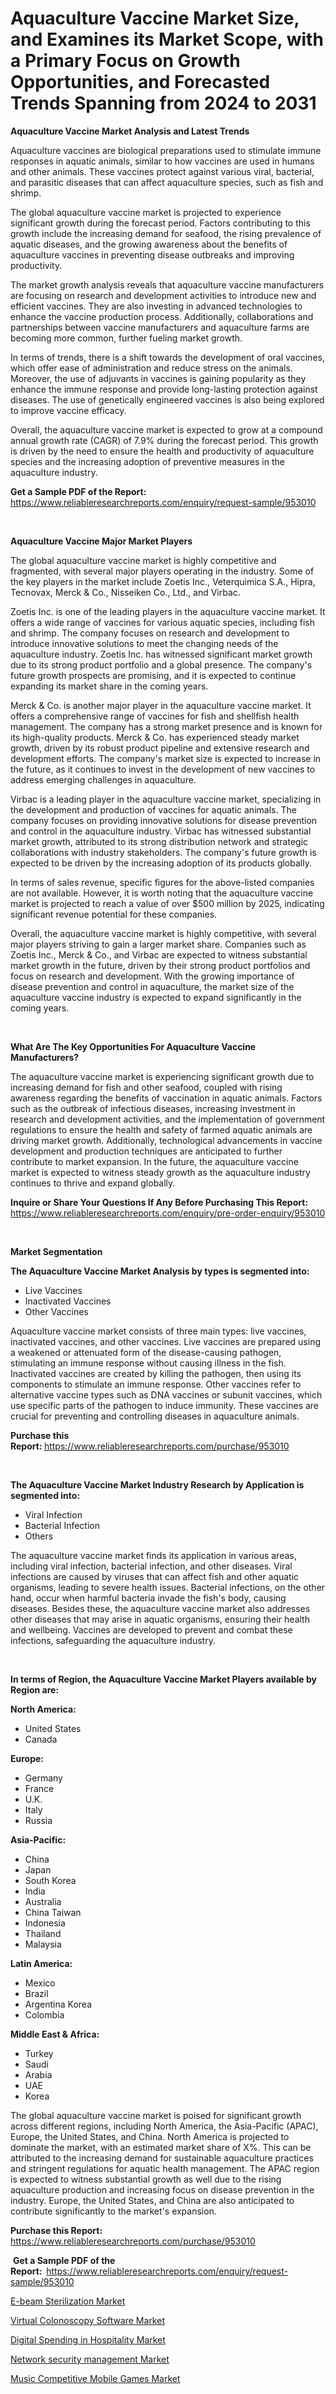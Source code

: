 <p><h1>Aquaculture Vaccine Market Size, and Examines its Market Scope, with a Primary Focus on Growth Opportunities, and Forecasted Trends Spanning from 2024 to 2031</h1></p><p><strong>Aquaculture Vaccine Market Analysis and Latest Trends</strong></p>
<p><p>Aquaculture vaccines are biological preparations used to stimulate immune responses in aquatic animals, similar to how vaccines are used in humans and other animals. These vaccines protect against various viral, bacterial, and parasitic diseases that can affect aquaculture species, such as fish and shrimp.</p><p>The global aquaculture vaccine market is projected to experience significant growth during the forecast period. Factors contributing to this growth include the increasing demand for seafood, the rising prevalence of aquatic diseases, and the growing awareness about the benefits of aquaculture vaccines in preventing disease outbreaks and improving productivity.</p><p>The market growth analysis reveals that aquaculture vaccine manufacturers are focusing on research and development activities to introduce new and efficient vaccines. They are also investing in advanced technologies to enhance the vaccine production process. Additionally, collaborations and partnerships between vaccine manufacturers and aquaculture farms are becoming more common, further fueling market growth.</p><p>In terms of trends, there is a shift towards the development of oral vaccines, which offer ease of administration and reduce stress on the animals. Moreover, the use of adjuvants in vaccines is gaining popularity as they enhance the immune response and provide long-lasting protection against diseases. The use of genetically engineered vaccines is also being explored to improve vaccine efficacy.</p><p>Overall, the aquaculture vaccine market is expected to grow at a compound annual growth rate (CAGR) of 7.9% during the forecast period. This growth is driven by the need to ensure the health and productivity of aquaculture species and the increasing adoption of preventive measures in the aquaculture industry.</p></p>
<p><strong>Get a Sample PDF of the Report:&nbsp;</strong> <a href="https://www.reliableresearchreports.com/enquiry/request-sample/953010">https://www.reliableresearchreports.com/enquiry/request-sample/953010</a></p>
<p>&nbsp;</p>
<p><strong>Aquaculture Vaccine Major Market Players</strong></p>
<p><p>The global aquaculture vaccine market is highly competitive and fragmented, with several major players operating in the industry. Some of the key players in the market include Zoetis Inc., Veterquimica S.A., Hipra, Tecnovax, Merck & Co., Nisseiken Co., Ltd., and Virbac.</p><p>Zoetis Inc. is one of the leading players in the aquaculture vaccine market. It offers a wide range of vaccines for various aquatic species, including fish and shrimp. The company focuses on research and development to introduce innovative solutions to meet the changing needs of the aquaculture industry. Zoetis Inc. has witnessed significant market growth due to its strong product portfolio and a global presence. The company's future growth prospects are promising, and it is expected to continue expanding its market share in the coming years.</p><p>Merck & Co. is another major player in the aquaculture vaccine market. It offers a comprehensive range of vaccines for fish and shellfish health management. The company has a strong market presence and is known for its high-quality products. Merck & Co. has experienced steady market growth, driven by its robust product pipeline and extensive research and development efforts. The company's market size is expected to increase in the future, as it continues to invest in the development of new vaccines to address emerging challenges in aquaculture.</p><p>Virbac is a leading player in the aquaculture vaccine market, specializing in the development and production of vaccines for aquatic animals. The company focuses on providing innovative solutions for disease prevention and control in the aquaculture industry. Virbac has witnessed substantial market growth, attributed to its strong distribution network and strategic collaborations with industry stakeholders. The company's future growth is expected to be driven by the increasing adoption of its products globally.</p><p>In terms of sales revenue, specific figures for the above-listed companies are not available. However, it is worth noting that the aquaculture vaccine market is projected to reach a value of over $500 million by 2025, indicating significant revenue potential for these companies.</p><p>Overall, the aquaculture vaccine market is highly competitive, with several major players striving to gain a larger market share. Companies such as Zoetis Inc., Merck & Co., and Virbac are expected to witness substantial market growth in the future, driven by their strong product portfolios and focus on research and development. With the growing importance of disease prevention and control in aquaculture, the market size of the aquaculture vaccine industry is expected to expand significantly in the coming years.</p></p>
<p>&nbsp;</p>
<p><strong>What Are The Key Opportunities For Aquaculture Vaccine Manufacturers?</strong></p>
<p><p>The aquaculture vaccine market is experiencing significant growth due to increasing demand for fish and other seafood, coupled with rising awareness regarding the benefits of vaccination in aquatic animals. Factors such as the outbreak of infectious diseases, increasing investment in research and development activities, and the implementation of government regulations to ensure the health and safety of farmed aquatic animals are driving market growth. Additionally, technological advancements in vaccine development and production techniques are anticipated to further contribute to market expansion. In the future, the aquaculture vaccine market is expected to witness steady growth as the aquaculture industry continues to thrive and expand globally.</p></p>
<p><strong>Inquire or Share Your Questions If Any Before Purchasing This Report:</strong> <a href="https://www.reliableresearchreports.com/enquiry/pre-order-enquiry/953010">https://www.reliableresearchreports.com/enquiry/pre-order-enquiry/953010</a></p>
<p>&nbsp;</p>
<p><strong>Market Segmentation</strong></p>
<p><strong>The Aquaculture Vaccine Market Analysis by types is segmented into:</strong></p>
<p><ul><li>Live Vaccines</li><li>Inactivated Vaccines</li><li>Other Vaccines</li></ul></p>
<p><p>Aquaculture vaccine market consists of three main types: live vaccines, inactivated vaccines, and other vaccines. Live vaccines are prepared using a weakened or attenuated form of the disease-causing pathogen, stimulating an immune response without causing illness in the fish. Inactivated vaccines are created by killing the pathogen, then using its components to stimulate an immune response. Other vaccines refer to alternative vaccine types such as DNA vaccines or subunit vaccines, which use specific parts of the pathogen to induce immunity. These vaccines are crucial for preventing and controlling diseases in aquaculture animals.</p></p>
<p><strong>Purchase this Report:&nbsp;</strong><a href="https://www.reliableresearchreports.com/purchase/953010">https://www.reliableresearchreports.com/purchase/953010</a></p>
<p>&nbsp;</p>
<p><strong>The Aquaculture Vaccine Market Industry Research by Application is segmented into:</strong></p>
<p><ul><li>Viral Infection</li><li>Bacterial Infection</li><li>Others</li></ul></p>
<p><p>The aquaculture vaccine market finds its application in various areas, including viral infection, bacterial infection, and other diseases. Viral infections are caused by viruses that can affect fish and other aquatic organisms, leading to severe health issues. Bacterial infections, on the other hand, occur when harmful bacteria invade the fish's body, causing diseases. Besides these, the aquaculture vaccine market also addresses other diseases that may arise in aquatic organisms, ensuring their health and wellbeing. Vaccines are developed to prevent and combat these infections, safeguarding the aquaculture industry.</p></p>
<p>&nbsp;</p>
<p><strong>In terms of Region, the Aquaculture Vaccine Market Players available by Region are:</strong></p>
<p>
    <p> <strong> North America: </strong>
        <ul>
            <li>United States</li>
            <li>Canada</li>
        </ul>
        </p> 
    <p> <strong> Europe: </strong>
        <ul>
            <li>Germany</li>
            <li>France</li>
            <li>U.K.</li>
            <li>Italy</li>
            <li>Russia</li>
        </ul>
        </p> 
    <p> <strong> Asia-Pacific: </strong>
        <ul>
            <li>China</li>
            <li>Japan</li>
            <li>South Korea</li>
            <li>India</li>
            <li>Australia</li>
            <li>China Taiwan</li>
            <li>Indonesia</li>
            <li>Thailand</li>
            <li>Malaysia</li>
        </ul>
        </p> 
    <p> <strong> Latin America: </strong>
        <ul>
            <li>Mexico</li>
            <li>Brazil</li>
            <li>Argentina Korea</li>
            <li>Colombia</li>
        </ul>
        </p> 
    <p> <strong> Middle East & Africa: </strong>
        <ul>
            <li>Turkey</li>
            <li>Saudi</li>
            <li>Arabia</li>
            <li>UAE</li>
            <li>Korea</li>
        </ul>
    </p>
    </p>
<p><p>The global aquaculture vaccine market is poised for significant growth across different regions, including North America, the Asia-Pacific (APAC), Europe, the United States, and China. North America is projected to dominate the market, with an estimated market share of X%. This can be attributed to the increasing demand for sustainable aquaculture practices and stringent regulations for aquatic health management. The APAC region is expected to witness substantial growth as well due to the rising aquaculture production and increasing focus on disease prevention in the industry. Europe, the United States, and China are also anticipated to contribute significantly to the market's expansion.</p></p>
<p><strong>Purchase this Report: </strong><a href="https://www.reliableresearchreports.com/purchase/953010">https://www.reliableresearchreports.com/purchase/953010</a></p>
<p>&nbsp;<strong>Get a Sample PDF of the Report:&nbsp;&nbsp;</strong><a href="https://www.reliableresearchreports.com/enquiry/request-sample/953010">https://www.reliableresearchreports.com/enquiry/request-sample/953010</a></p>
<p><strong></strong></p>
<p><p><a href="https://www.linkedin.com/pulse/e-beam-sterilization-market-offers-provide-insightful-hq33e?trackingId=WeF9HXDZRA%2B6Us4hoappTQ%3D%3D">E-beam Sterilization Market</a></p><p><a href="https://github.com/abbypearson7765/Market-Research-Report-List-2/blob/main/virtual-colonoscopy-software-market.md">Virtual Colonoscopy Software Market</a></p><p><a href="https://www.linkedin.com/pulse/digital-spending-hospitality-market-growth-trends-covid-19-ooo6e?trackingId=vXdBJTtoTyedxrXS3tgF3g%3D%3D">Digital Spending in Hospitality Market</a></p><p><a href="https://github.com/grishafomin4852/Market-Research-Report-List-2/blob/main/network-security-management-market.md">Network security management Market</a></p><p><a href="https://issuu.com/reportprime-2/docs/music-competitive-mobile-games-market-size-2030.pp">Music Competitive Mobile Games Market</a></p></p>
